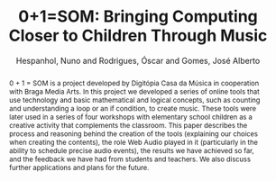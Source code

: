--- 
  title: "0+1=SOM: Bringing Computing Closer to Children Through Music" 
  abstract: "0 + 1 = SOM is a project developed by Digitópia Casa da Música in cooperation with Braga Media Arts. In this project we developed a series of online tools that use technology and basic mathematical and logical concepts, such as counting and understanding a loop or an if condition, to create music. These tools were later used in a series of four workshops with elementary school children as a creative activity that complements the classroom. This paper describes the process and reasoning behind the creation of the tools (explaining our choices when creating the contents), the role Web Audio played in it (particularly in the ability to schedule precise audio events), the results we have achieved so far, and the feedback we have had from students and teachers. We also discuss further applications and plans for the future." 
  address: "Berlin" 
  author: "Hespanhol, Nuno and Rodrigues, Óscar and Gomes, José Alberto" 
  booktitle: "Proceedings of the International Web Audio Conference" 
  editor: "Monschke, Jan and Guttandin, Christoph and Schnell, Norbert and Jenkinson, Thomas and Schaedler, Jack" 
  month: "Proceedings of the International Web Audio Conference"
  pages: "0--3" 
  publisher: "TU Berlin" 
  series: "WAC '18"
  type: "Paper"  
  year: "2018" 
  id: "2018_1" 
  tags: year2018 
  pdflink: /_data/papers/pdf/2018/2018_1.pdf
  ISSN: Can't find it!
---